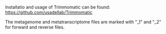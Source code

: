 Installatio and usage of Trimmomatic can be found: 
https://github.com/usadellab/Trimmomatic

The metagenome and metatranscriptome files are marked with "_1" and "_2" for forward and reverse files.
